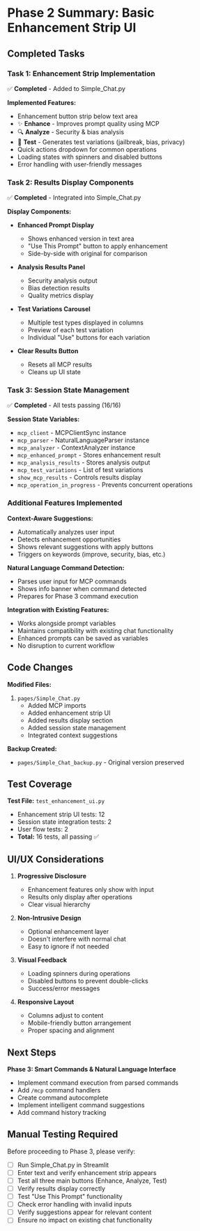 # Phase 2 Summary: Basic Enhancement Strip UI

## Completed Tasks

### Task 1: Enhancement Strip Implementation
✅ **Completed** - Added to Simple_Chat.py

**Implemented Features:**
- Enhancement button strip below text area
- ✨ **Enhance** - Improves prompt quality using MCP
- 🔍 **Analyze** - Security & bias analysis
- 🧪 **Test** - Generates test variations (jailbreak, bias, privacy)
- Quick actions dropdown for common operations
- Loading states with spinners and disabled buttons
- Error handling with user-friendly messages

### Task 2: Results Display Components
✅ **Completed** - Integrated into Simple_Chat.py

**Display Components:**
- **Enhanced Prompt Display**
  - Shows enhanced version in text area
  - "Use This Prompt" button to apply enhancement
  - Side-by-side with original for comparison

- **Analysis Results Panel**
  - Security analysis output
  - Bias detection results
  - Quality metrics display

- **Test Variations Carousel**
  - Multiple test types displayed in columns
  - Preview of each test variation
  - Individual "Use" buttons for each variation

- **Clear Results Button**
  - Resets all MCP results
  - Cleans up UI state

### Task 3: Session State Management
✅ **Completed** - All tests passing (16/16)

**Session State Variables:**
- `mcp_client` - MCPClientSync instance
- `mcp_parser` - NaturalLanguageParser instance
- `mcp_analyzer` - ContextAnalyzer instance
- `mcp_enhanced_prompt` - Stores enhancement result
- `mcp_analysis_results` - Stores analysis output
- `mcp_test_variations` - List of test variations
- `show_mcp_results` - Controls results display
- `mcp_operation_in_progress` - Prevents concurrent operations

### Additional Features Implemented

**Context-Aware Suggestions:**
- Automatically analyzes user input
- Detects enhancement opportunities
- Shows relevant suggestions with apply buttons
- Triggers on keywords (improve, security, bias, etc.)

**Natural Language Command Detection:**
- Parses user input for MCP commands
- Shows info banner when command detected
- Prepares for Phase 3 command execution

**Integration with Existing Features:**
- Works alongside prompt variables
- Maintains compatibility with existing chat functionality
- Enhanced prompts can be saved as variables
- No disruption to current workflow

## Code Changes

**Modified Files:**
1. `pages/Simple_Chat.py`
   - Added MCP imports
   - Added enhancement strip UI
   - Added results display section
   - Added session state management
   - Integrated context suggestions

**Backup Created:**
- `pages/Simple_Chat_backup.py` - Original version preserved

## Test Coverage

**Test File:** `test_enhancement_ui.py`
- Enhancement strip UI tests: 12
- Session state integration tests: 2
- User flow tests: 2
- **Total:** 16 tests, all passing ✅

## UI/UX Considerations

1. **Progressive Disclosure**
   - Enhancement features only show with input
   - Results only display after operations
   - Clear visual hierarchy

2. **Non-Intrusive Design**
   - Optional enhancement layer
   - Doesn't interfere with normal chat
   - Easy to ignore if not needed

3. **Visual Feedback**
   - Loading spinners during operations
   - Disabled buttons to prevent double-clicks
   - Success/error messages

4. **Responsive Layout**
   - Columns adjust to content
   - Mobile-friendly button arrangement
   - Proper spacing and alignment

## Next Steps

**Phase 3: Smart Commands & Natural Language Interface**
- Implement command execution from parsed commands
- Add `/mcp` command handlers
- Create command autocomplete
- Implement intelligent command suggestions
- Add command history tracking

## Manual Testing Required

Before proceeding to Phase 3, please verify:
- [ ] Run Simple_Chat.py in Streamlit
- [ ] Enter text and verify enhancement strip appears
- [ ] Test all three main buttons (Enhance, Analyze, Test)
- [ ] Verify results display correctly
- [ ] Test "Use This Prompt" functionality
- [ ] Check error handling with invalid inputs
- [ ] Verify suggestions appear for relevant content
- [ ] Ensure no impact on existing chat functionality
